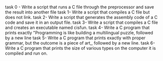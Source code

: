 task 0 - Write a script that runs a C file through the preprocessor and save the result into another file
task 1- Write a script that compiles a C file but does not link.
task 2- Write a script that generates the assembly code of a C code and save it in an output file.
task 3- Write a script that compiles a C file and creates an executable named cisfun.
task 4- Write a C program that prints exactly "Programming is like building a multilingual puzzle, followed by a new line
task 5- Write a C program that prints exactly with proper grammar, but the outcome is a piece of art,, followed by a new line.
task 6- Write a C program that prints the size of various types on the computer it is compiled and run on.